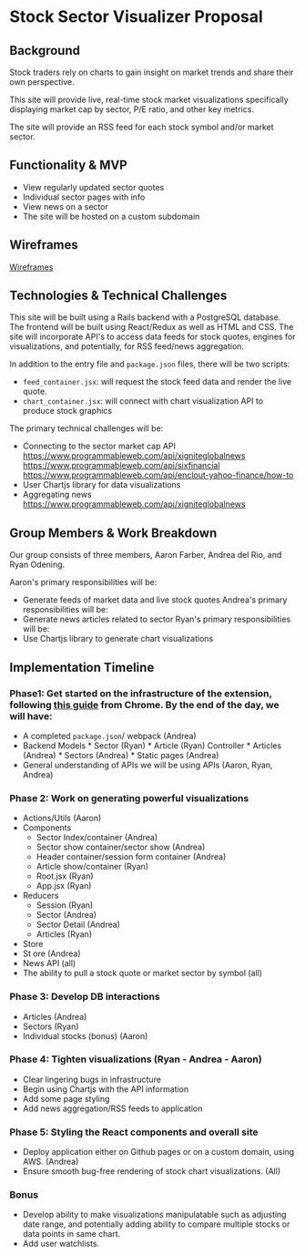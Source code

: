 # Stock Sector Visualizer Proposal

## Background

Stock traders rely on charts to gain insight on market trends and share their own perspective.

This site will provide live, real-time stock market visualizations specifically displaying market cap by sector, P/E ratio, and other key metrics.

The site will provide an RSS feed for each stock symbol and/or market sector.

## Functionality & MVP

  - View regularly updated sector quotes
  - Individual sector pages with info
  - View news on a sector
  - The site will be hosted on a custom subdomain

## Wireframes
[Wireframes]()

## Technologies & Technical Challenges

This site will be built using a Rails backend with a PostgreSQL database. The frontend will be built using React/Redux as well as HTML and CSS. The site will incorporate API's to access data feeds for stock quotes, engines for visualizations, and potentially, for RSS feed/news aggregation.

In addition to the entry file and `package.json` files, there will be two scripts:
- `feed_container.jsx`: will request the stock feed data and render the live quote.
- `chart_container.jsx`: will connect with chart visualization API to produce stock graphics

The primary technical challenges will be:
  - Connecting to the sector market cap API
    https://www.programmableweb.com/api/xigniteglobalnews
    https://www.programmableweb.com/api/sixfinancial
    https://www.programmableweb.com/api/enclout-yahoo-finance/how-to
  - User Chartjs library for data visualizations
  - Aggregating news
  	https://www.programmableweb.com/api/xigniteglobalnews


## Group Members & Work Breakdown
Our group consists of three members, Aaron Farber, Andrea del Rio, and Ryan Odening.

Aaron's primary responsibilities will be:
  - Generate feeds of market data and live stock quotes
Andrea's primary responsibilities will be:
  - Generate news articles related to sector
Ryan's primary responsibilities will be:
  - Use Chartjs library to generate chart visualizations

## Implementation Timeline

### Phase1: Get started on the infrastructure of the extension, following [this guide](https://developer.chrome.com/extensions/getstarted) from Chrome.  By the end of the day, we will have:

- A completed `package.json`/ webpack (Andrea)
- Backend
    Models
      * Sector (Ryan)
      * Article (Ryan)
    Controller
      * Articles (Andrea)
      * Sectors (Andrea)
      * Static pages (Andrea)
- General understanding of APIs we will be using APIs (Aaron, Ryan, Andrea)

### Phase 2: Work on generating powerful visualizations
- Actions/Utils (Aaron)
- Components
  - Sector Index/container (Andrea)
  - Sector show container/sector show (Andrea)
  - Header container/session form container (Andrea)
  - Article show/container (Ryan)
  - Root.jsx (Ryan)
  - App.jsx (Ryan)
- Reducers
  - Session (Ryan)
  - Sector (Andrea)
  - Sector Detail (Andrea)
  - Articles (Ryan)
- Store
- St  ore (Andrea)
- News API (all)
- The ability to pull a stock quote or market sector by symbol (all)

### Phase 3: Develop DB interactions
- Articles (Andrea)
- Sectors (Ryan)
- Individual stocks (bonus) (Aaron)

### Phase 4: Tighten visualizations (Ryan - Andrea - Aaron)
- Clear lingering bugs in infrastructure
- Begin using Chartjs with the API information
- Add some page styling
- Add news aggregation/RSS feeds to application

### Phase 5: Styling the React components and overall site
- Deploy application either on Github pages or on a custom domain, using AWS. (Andrea)
- Ensure smooth bug-free rendering of stock chart visualizations. (All)

### Bonus
- Develop ability to make visualizations manipulatable such as adjusting date range, and potentially adding ability to compare multiple stocks or data points in same chart.
- Add user watchlists.
